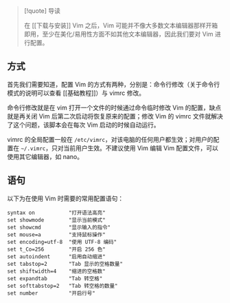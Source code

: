 > [!quote] 导读
> 
> 在 [[下载与安装]] Vim 之后，Vim 可能并不像大多数文本编辑器那样开箱即用，至少在美化/易用性方面不如其他文本编辑器，因此我们要对 Vim 进行配置。

## 方式

首先我们需要知道，配置 Vim 的方式有两种，分别是：命令行修改（关于命令行模式的说明可以查看 [[基础教程]]）与 vimrc 修改。

命令行修改就是在 vim 打开一个文件的时候通过命令临时修改 Vim 的配置，缺点就是再关闭 Vim 后第二次启动将恢复原来的配置；修改 Vim 的 vimrc 文件就解决了这个问题，该脚本会在每次 Vim 启动的时候自动运行。

vimrc 的全局配置一般在 `/etc/vimrc`，对该电脑的任何用户都生效；对用户的配置在 `~/.vimrc`，只对当前用户生效。不建议使用 Vim 编辑 Vim 配置文件，可以使用其它编辑器，如 nano。

## 语句

以下为在使用 Vim 时需要的常用配置语句：

```shell
syntax on           "打开语法高亮"
set showmode        "显示当前模式"
set showcmd         "显示输入的指令"
set mouse=a         "支持鼠标操作"
set encoding=utf-8  "使用 UTF-8 编码"
set t_Co=256        "开启 256 色"
set autoindent      "启用自动缩进"
set tabstop=2       "Tab 显示的空格数量"
set shiftwidth=4    "缩进的空格数"
set expandtab       "Tab 转空格"
set softtabstop=2   "Tab 转空格的数量"
set number          "开启行号"
```